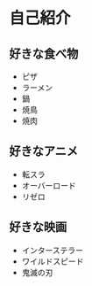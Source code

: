 # 自己紹介

## 好きな食べ物
- ピザ 
- ラーメン
- 鍋
- 焼鳥
- 焼肉

## 好きなアニメ
- 転スラ
- オーバーロード
- リゼロ

## 好きな映画
- インターステラー
- ワイルドスピード
- 鬼滅の刃


